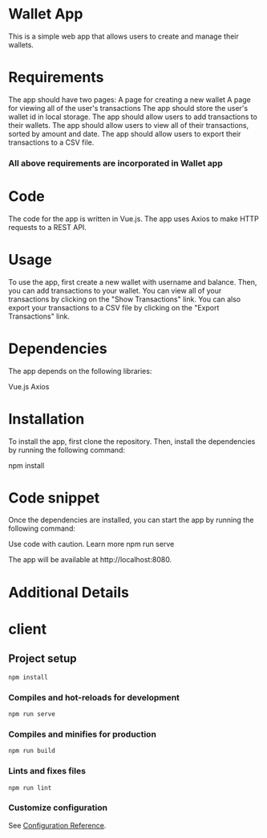 # Wallet App
This is a simple web app that allows users to create and manage their wallets.

# Requirements
The app should have two pages:
A page for creating a new wallet
A page for viewing all of the user's transactions
The app should store the user's wallet id in local storage.
The app should allow users to add transactions to their wallets.
The app should allow users to view all of their transactions, sorted by amount and date.
The app should allow users to export their transactions to a CSV file.

### All above requirements are incorporated in Wallet app

# Code
The code for the app is written in Vue.js. The app uses Axios to make HTTP requests to a REST API.

# Usage
To use the app, first create a new wallet with username and balance. Then, you can add transactions to your wallet. You can view all of your transactions by clicking on the "Show Transactions" link. You can also export your transactions to a CSV file by clicking on the "Export Transactions" link.

# Dependencies
The app depends on the following libraries:

Vue.js
Axios

# Installation
To install the app, first clone the repository. Then, install the dependencies by running the following command:

npm install

# Code snippet

Once the dependencies are installed, you can start the app by running the following command:

Use code with caution. Learn more
npm run serve


The app will be available at http://localhost:8080.

# Additional Details
# client

## Project setup
```
npm install
```

### Compiles and hot-reloads for development
```
npm run serve
```

### Compiles and minifies for production
```
npm run build
```

### Lints and fixes files
```
npm run lint
```

### Customize configuration
See [Configuration Reference](https://cli.vuejs.org/config/).
